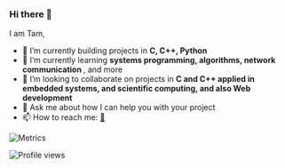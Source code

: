 ### Hi there 👋

I am Tam,

- 🔭 I’m currently building projects in <b> C, C++, Python </b>
- 🌱 I’m currently learning <b> systems programming, algorithms, network communication </b>, and more
- 👯 I’m looking to collaborate on projects in <b>C and C++ applied in embedded systems, and scientific computing, and also Web development</b>
- 💬 Ask me about how I can help you with your project
- 📫 How to reach me: [📧](mailto:tamworku2@gmail.com) 


![Metrics](https://metrics.lecoq.io/tamlem?template=classic&base.indepth=false&base.hireable=false&config.timezone=Europe%2FBerlin)

![Profile views](https://gpvc.arturio.dev/tamlem)
